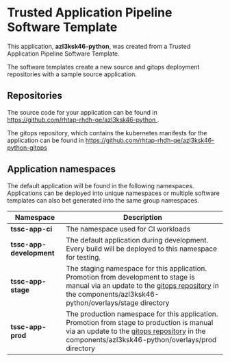 # Trusted Application Pipeline Software Template

This application, **azl3ksk46-python**, was created from a Trusted Application Pipeline Software Template.

The software templates create a new source and gitops deployment repositories with a sample source application. 

## Repositories

The source code for your application can be found in [https://github.com/rhtap-rhdh-qe/azl3ksk46-python ](https://github.com/rhtap-rhdh-qe/azl3ksk46-python ).
 
The gitops repository, which contains the kubernetes manifests for the application can be found in 
[https://github.com/rhtap-rhdh-qe/azl3ksk46-python-gitops ](https://github.com/rhtap-rhdh-qe/azl3ksk46-python-gitops ) 

## Application namespaces 

The default application will be found in the following namespaces. Applications can be deployed into unique namespaces or multiple software templates can also bet generated into the same group namespaces.  

|  Namespace   |  Description   |  
| -------- | -------- |
| **tssc-app-ci** | The namespace used for CI workloads |
| **tssc-app-development** | The default application during development. Every build will be deployed to this namespace for testing. |
| **tssc-app-stage** | The staging namespace for this application. Promotion from development to stage is manual via an update to the [gitops repository](https://github.com/rhtap-rhdh-qe/azl3ksk46-python-gitops ) in the components/azl3ksk46-python/overlays/stage directory |
| **tssc-app-prod** | The production namespace for this application. Promotion from stage to production is manual via an update to the [gitops repository](https://github.com/rhtap-rhdh-qe/azl3ksk46-python-gitops ) in the components/azl3ksk46-python/overlays/prod directory |